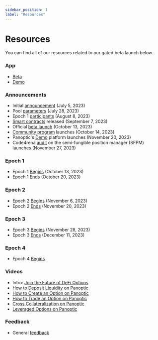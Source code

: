 ```yaml
---
sidebar_position: 1
label: "Resources"
---
```

# Resources

You can find all of our resources related to our gated beta launch below.

### App
- [Beta](https://beta.panoptic.xyz/)
- [Demo](https://demo.panoptic.xyz)

<!-- ### Sign Up
Sign up for the gated launch [here](https://signup.panoptic.xyz).

<blockquote class="twitter-tweet"><p lang="en" dir="ltr">🎉 We&#39;ve hit 11,000 signups for our beta launch!<br/><br/>Thank you to our incredible community for your support! The journey is just beginning, and we can&#39;t wait to bring perpetual options to you all 📈 <a href="https://t.co/1uC2pyXDTj">pic.twitter.com/1uC2pyXDTj</a></p>&mdash; Panoptic (@Panoptic_xyz) <a href="https://twitter.com/Panoptic_xyz/status/1718055031835091451?ref_src=twsrc%5Etfw">October 28, 2023</a></blockquote> -->

<!-- ### Roadmap
- The [Road to Beta Launch](https://panoptic.xyz/docs/gated-launch/launch-roadmap) -->

### Announcements
- Initial [announcement](https://panoptic.xyz/blog/gated-launch-sign-up) (July 5, 2023)
- Pool [parameters](https://panoptic.xyz/blog/gated-launch-parameters) (July 28, 2023)
- Epoch 1 [participants](https://panoptic.xyz/blog/epoch-1-participants) (August 8, 2023)
- [Smart contracts](https://panoptic.xyz/blog/panoptic-releases-smart-contract-code) released (September 7, 2023)
- Official [beta launch](https://panoptic.xyz/blog/panoptic-beta-launch-official) (October 13, 2023)
- [Community program](https://panoptic.xyz/blog/panoptic-community-program) launches (October 14, 2023)
- Panoptic's [Demo](https://panoptic.xyz/blog/panoptic-demo-launch) platform launches (November 20, 2023)
- Code4rena [audit](https://code4rena.com/contests/2023-11-panoptic) on the semi-fungible position manager (SFPM) launches (November 27, 2023)

### Epoch 1
- Epoch 1 [Begins](https://panoptic.xyz/blog/panoptic-beta-launch-epoch-one) (October 13, 2023)
- Epoch 1 [Ends](https://panoptic.xyz/blog/panoptic-beta-launch-epoch-one-closed) (October 20, 2023)

### Epoch 2
- Epoch 2 [Begins](https://panoptic.xyz/blog/panoptic-beta-launch-epoch-two) (November 6, 2023)
- Epoch 2 [Ends](https://panoptic.xyz/blog/panoptic-beta-launch-epoch-two-closed) (November 20, 2023)

### Epoch 3
- Epoch 3 [Begins](https://panoptic.xyz/blog/panoptic-beta-launch-epoch-three) (November 28, 2023)
- Epoch 3 [Ends](https://panoptic.xyz/blog/panoptic-beta-launch-epoch-three-closed) (December 11, 2023)

### Epoch 4
- Epoch 4 [Begins](https://panoptic.xyz/blog/panoptic-beta-launch-epoch-four)

### Videos
- Intro: [Join the Future of DeFi Options](https://www.youtube.com/watch?v=1wwF5_SH1Rc)
- [How to Deposit Liquidity on Panoptic](https://www.youtube.com/watch?v=iVfeZUVBN7E&list=PLB5qwiSwzT_rgH-HvQtDaWTe48xPaF6se)
- [How to Create an Option on Panoptic](https://www.youtube.com/watch?v=UoBYtC3fe64&list=PLB5qwiSwzT_rgH-HvQtDaWTe48xPaF6se&index=2)
- [How to Trade an Option on Panoptic](https://www.youtube.com/watch?v=4rZrp7tzyjY&list=PLB5qwiSwzT_rgH-HvQtDaWTe48xPaF6se&index=3)
- [Cross Collateralization on Panoptic](https://www.youtube.com/watch?v=35sE_VwRfRE&list=PLB5qwiSwzT_rgH-HvQtDaWTe48xPaF6se&index=4)
- [Leveraged Options on Panoptic](https://www.youtube.com/watch?v=CtzyhZsvGp4&list=PLB5qwiSwzT_rgH-HvQtDaWTe48xPaF6se&index=5)

### Feedback
- General [feedback](https://feedback.panoptic.xyz/)
